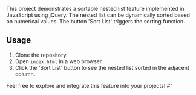 This project demonstrates a sortable nested list feature implemented in JavaScript using jQuery. The nested list can be dynamically sorted based on numerical values. The button 'Sort List' triggers the sorting function.

## Usage
1. Clone the repository.
2. Open `index.html` in a web browser.
3. Click the 'Sort List' button to see the nested list sorted in the adjacent column.

Feel free to explore and integrate this feature into your projects! #"